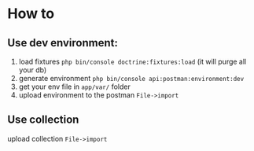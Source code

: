 # How to
## Use dev environment:
1. load fixtures `php bin/console doctrine:fixtures:load` (it will purge all your db)
2. generate environment `php bin/console api:postman:environment:dev`
3. get your env file in `app/var/` folder
4. upload environment to the postman `File->import`

## Use collection
upload collection `File->import`

